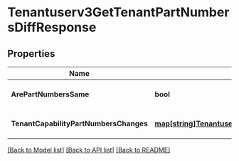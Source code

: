 # Tenantuserv3GetTenantPartNumbersDiffResponse

## Properties
Name | Type | Description | Notes
------------ | ------------- | ------------- | -------------
**ArePartNumbersSame** | **bool** |  | [optional] [default to null]
**TenantCapabilityPartNumbersChanges** | [**map[string]Tenantuserv3TenantCapabilityPartNumbers**](tenantuserv3TenantCapabilityPartNumbers.md) |  | [optional] [default to null]

[[Back to Model list]](../README.md#documentation-for-models) [[Back to API list]](../README.md#documentation-for-api-endpoints) [[Back to README]](../README.md)

